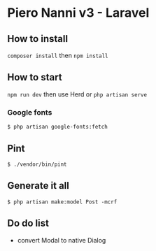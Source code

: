 # Piero Nanni v3 - Laravel

## How to install
`composer install` then `npm install`

## How to start
`npm run dev` then use Herd or `php artisan serve`

### Google fonts
    $ php artisan google-fonts:fetch

## Pint
    $ ./vendor/bin/pint

## Generate it all
    $ php artisan make:model Post -mcrf

## Do do list
- convert Modal to native Dialog